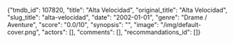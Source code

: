 {"tmdb_id": 107820, "title": "Alta Velocidad", "original_title": "Alta Velocidad", "slug_title": "alta-velocidad", "date": "2002-01-01", "genre": "Drame / Aventure", "score": "0.0/10", "synopsis": "", "image": "/img/default-cover.png", "actors": [], "comments": [], "recommandations_id": []}